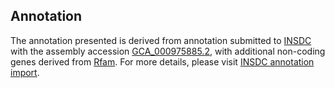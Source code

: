 

Annotation
----------

The annotation presented is derived from annotation submitted to
[INSDC](http://www.insdc.org) with the assembly accession
[GCA\_000975885.2](http://www.ebi.ac.uk/ena/data/view/GCA_000975885.2),
with additional non-coding genes derived from
[Rfam](http://rfam.xfam.org/). For more details, please visit [INSDC
annotation
import](http://ensemblgenomes.org/info/data/insdc_annotation).
